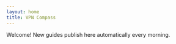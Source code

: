 ```yaml
---
layout: home
title: VPN Compass
---
```

Welcome! New guides publish here automatically every morning.
